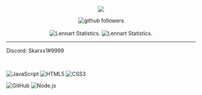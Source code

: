<p align="center">
    <img src="https://cdn.discordapp.com/avatars/823696135456817184/a_3a2bc0d6f25ad90bdeff1262bf25fe0b.gif?size=2048" />
</p>

<p align="center">
    <img src="https://img.shields.io/github/followers/Skarxx1?label=Follow&style=social" alt="github followers" /><br>
    <br>
    <img src="https://github-readme-stats.vercel.app/api?username=Skarxx1&show_icons=true&custom_title=Skarxx1_%20Github%20Stats&theme=midnight-purple" alt="Lennart Statistics." />
    <img src="https://github-readme-stats.vercel.app/api/top-langs/?username=Skarxx1&layout=compact&theme=midnight-purple" alt="Lennart Statistics." />

</p>
<hr>

Discord: Skarxx1#9999

<br>

![JavaScript](https://img.shields.io/badge/-JavaScript-000000?style=for-the-badge&logo=javascript)
![HTML5](https://img.shields.io/badge/-HTML5-000000?style=for-the-badge&logo=HTML5)
![CSS3](https://img.shields.io/badge/-CSS3-000000?style=for-the-badge&logo=CSS3&logoColor=3799d6)

![GitHub](https://img.shields.io/badge/-GitHub-000000?style=for-the-badge&logo=github&logoColor=fff)
![Node.js](https://img.shields.io/badge/-Node.js-000000?style=for-the-badge&logo=node.js&logoColor=339933)
